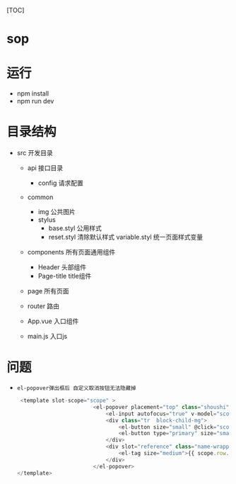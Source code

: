 [TOC]

# sop

# 运行

- npm install
- npm run dev

# 目录结构

- src 开发目录
  - api 接口目录

    - config 请求配置
  - common

    - img 公共图片
    - stylus 
      - base.styl 公用样式
      - reset.styl 清除默认样式
      	 variable.styl	统一页面样式变量
  - components 所有页面通用组件

    - Header 头部组件
    - Page-title title组件
  - page 所有页面
  - router 路由
  - App.vue 入口组件
  - main.js  入口js

# 问题

- `el-popover弹出框后 自定义取消按钮无法隐藏掉`

  ~~~javascript
   <template slot-scope="scope" >
                          <el-popover placement="top" class="shoushi" v-model="scope.row.popover">
                              <el-input autofocus="true" v-model="scope.row.poMoney"></el-input>
                              <div class="tr  block-child-mg">
                                  <el-button size="small" @click="scope.row.popover = false">取消</el-button>
                                  <el-button type="primary" size="small">确认</el-button>
                              </div>
                              <div slot="reference" class="name-wrapper">
                                  <el-tag size="medium">{{ scope.row.poMoney }}</el-tag>
                              </div>
                          </el-popover>
  </template>
  ~~~

  

  